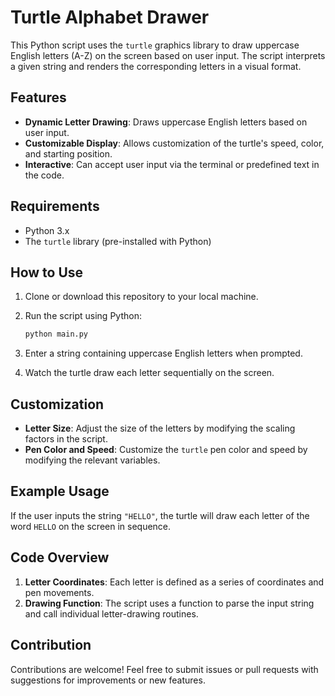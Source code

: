 # Turtle Alphabet Drawer

This Python script uses the `turtle` graphics library to draw uppercase English letters (A-Z) on the screen based on user input. The script interprets a given string and renders the corresponding letters in a visual format.

## Features

- **Dynamic Letter Drawing**: Draws uppercase English letters based on user input.
- **Customizable Display**: Allows customization of the turtle's speed, color, and starting position.
- **Interactive**: Can accept user input via the terminal or predefined text in the code.

## Requirements

- Python 3.x
- The `turtle` library (pre-installed with Python)

## How to Use

1. Clone or download this repository to your local machine.
2. Run the script using Python:

   ```bash
   python main.py
   ```

3. Enter a string containing uppercase English letters when prompted.
4. Watch the turtle draw each letter sequentially on the screen.

## Customization

- **Letter Size**: Adjust the size of the letters by modifying the scaling factors in the script.
- **Pen Color and Speed**: Customize the `turtle` pen color and speed by modifying the relevant variables.

## Example Usage

If the user inputs the string `"HELLO"`, the turtle will draw each letter of the word `HELLO` on the screen in sequence.

## Code Overview

1. **Letter Coordinates**: Each letter is defined as a series of coordinates and pen movements.
2. **Drawing Function**: The script uses a function to parse the input string and call individual letter-drawing routines.

## Contribution

Contributions are welcome! Feel free to submit issues or pull requests with suggestions for improvements or new features.
